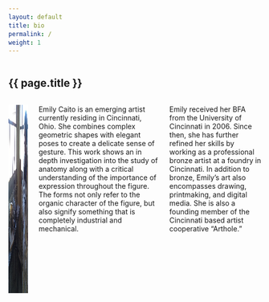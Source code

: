```yaml
---
layout: default
title: bio
permalink: /
weight: 1
---
```

<div class="post twelve columns offset-by-three">
<h2>{{ page.title }}</h2>
</div>

<div class="twelve columns offset-by-three">

<img class="alignleft size-full wp-image-74" title="Emily" src="/img/uploads/2010/12/em.jpg" alt="" width="500" height="375" /><br />

Emily Caito is an emerging artist currently residing in Cincinnati, Ohio.  She combines complex geometric shapes with elegant poses to create a delicate sense of gesture.  This work shows an in depth investigation into the study of anatomy along with a critical understanding of the importance of expression throughout the figure.  The forms not only refer to the organic character of the figure, but also signify something that is completely industrial and mechanical.  
 
Emily received her BFA from the University of Cincinnati in 2006.  Since then, she has further refined her skills by working as a professional bronze artist at a foundry in Cincinnati. In addition to bronze, Emily’s art also encompasses drawing, printmaking, and digital media.  She is also a founding member of the Cincinnati based artist cooperative “Arthole.”  

</div>